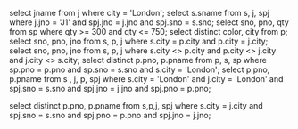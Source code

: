 select jname from j where city = 'London';
select s.sname from s, j, spj where j.jno = 'J1' and spj.jno = j.jno and spj.sno = s.sno;
select sno, pno, qty from sp where qty >= 300 and qty <= 750;
select distinct color, city from p;
select sno, pno, jno from s, p, j where s.city = p.city and p.city = j.city;
select sno, pno, jno from s, p, j where s.city <> p.city and p.city <> j.city and j.city <> s.city;
select distinct p.pno, p.pname from p, s, sp where sp.pno = p.pno and sp.sno = s.sno and s.city = 'London';
select p.pno, p.pname from s , j, p, spj where s.city = 'London' and j.city = 'London' and spj.sno = s.sno and spj.jno = j.jno and spj.pno = p.pno;

select distinct p.pno, p.pname from s,p,j, spj where s.city = j.city and spj.sno = s.sno and spj.pno = p.pno and spj.jno = j.jno;
